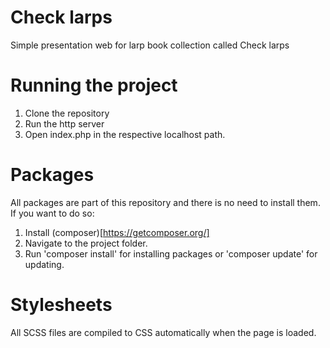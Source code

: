 # Check larps
Simple presentation web for larp book collection called Check larps

# Running the project
1. Clone the repository
2. Run the http server
3. Open index.php in the respective localhost path.

# Packages
All packages are part of this repository and there is no need to install them. 
If you want to do so:
1. Install (composer)[https://getcomposer.org/]
2. Navigate to the project folder.
3. Run 'composer install' for installing packages or 'composer update' for updating.

# Stylesheets
All SCSS files are compiled to CSS automatically when the page is loaded.
